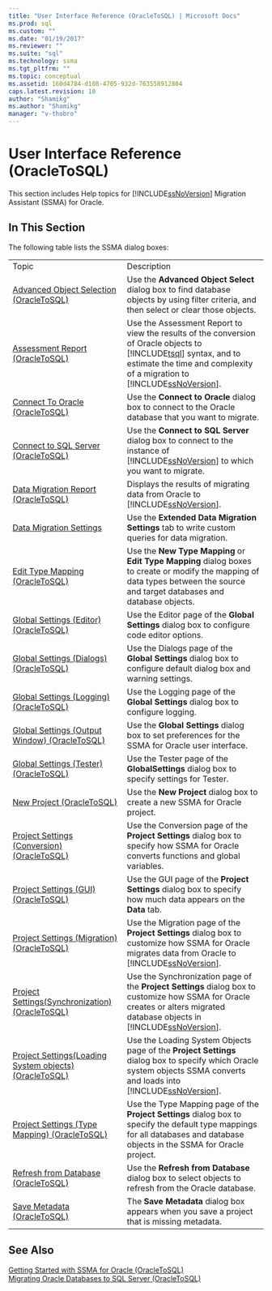 ```yaml
---
title: "User Interface Reference (OracleToSQL) | Microsoft Docs"
ms.prod: sql
ms.custom: ""
ms.date: "01/19/2017"
ms.reviewer: ""
ms.suite: "sql"
ms.technology: ssma
ms.tgt_pltfrm: ""
ms.topic: conceptual
ms.assetid: 160d4784-d108-4705-932d-763558912804
caps.latest.revision: 10
author: "Shamikg"
ms.author: "Shamikg"
manager: "v-thobro"
---
```

# User Interface Reference (OracleToSQL)
This section includes Help topics for [!INCLUDE[ssNoVersion](../../includes/ssnoversion_md.md)] Migration Assistant (SSMA) for Oracle.  
  
## In This Section  
The following table lists the SSMA dialog boxes:  
  
|||  
|-|-|  
|Topic|Description|  
|[Advanced Object Selection  &#40;OracleToSQL&#41;](../../ssma/oracle/advanced-object-selection-oracletosql.md)|Use the **Advanced Object Select** dialog box to find database objects by using filter criteria, and then select or clear those objects.|  
|[Assessment Report &#40;OracleToSQL&#41;](../../ssma/oracle/assessment-report-oracletosql.md)|Use the Assessment Report to view the results of the conversion of Oracle objects to [!INCLUDE[tsql](../../includes/tsql_md.md)] syntax, and to estimate the time and complexity of a migration to [!INCLUDE[ssNoVersion](../../includes/ssnoversion_md.md)].|  
|[Connect To Oracle &#40;OracleToSQL&#41;](../../ssma/oracle/connect-to-oracle-oracletosql.md)|Use the **Connect to Oracle** dialog box to connect to the Oracle database that you want to migrate.|  
|[Connect to SQL Server  &#40;OracleToSQL&#41;](../../ssma/oracle/connect-to-sql-server-oracletosql.md)|Use the **Connect to SQL Server** dialog box to connect to the instance of [!INCLUDE[ssNoVersion](../../includes/ssnoversion_md.md)] to which you want to migrate.|  
|[Data Migration Report  &#40;OracleToSQL&#41;](../../ssma/oracle/data-migration-report-oracletosql.md)|Displays the results of migrating data from Oracle to [!INCLUDE[ssNoVersion](../../includes/ssnoversion_md.md)].|  
|[Data Migration Settings](http://msdn.microsoft.com/en-us/91f7f558-025d-4f4d-ac2c-aa095e7d1ace)|Use the **Extended Data Migration Settings** tab to write custom queries for data migration.|  
|[Edit Type Mapping &#40;OracleToSQL&#41;](../../ssma/oracle/edit-type-mapping-oracletosql.md)|Use the **New Type Mapping** or **Edit Type Mapping** dialog boxes to create or modify the mapping of data types between the source and target databases and database objects.|  
|[Global Settings &#40;Editor&#41; &#40;OracleToSQL&#41;](../../ssma/oracle/global-settings-editor-oracletosql.md)|Use the Editor page of the **Global Settings** dialog box to configure code editor options.|  
|[Global Settings &#40;Dialogs&#41;  &#40;OracleToSQL&#41;](../../ssma/oracle/global-settings-dialogs-oracletosql.md)|Use the Dialogs page of the **Global Settings** dialog box to configure default dialog box and warning settings.|  
|[Global Settings &#40;Logging&#41; &#40;OracleToSQL&#41;](../../ssma/oracle/global-settings-logging-oracletosql.md)|Use the Logging page of the **Global Settings** dialog box to configure logging.|  
|[Global Settings &#40;Output Window&#41;  &#40;OracleToSQL&#41;](../../ssma/oracle/global-settings-output-window-oracletosql.md)|Use the **Global Settings** dialog box to set preferences for the SSMA for Oracle user interface.|  
|[Global Settings &#40;Tester&#41; &#40;OracleToSQL&#41;](../../ssma/oracle/global-settings-tester-oracletosql.md)|Use the Tester page of the **GlobalSettings** dialog box to specify settings for Tester.|  
|[New Project &#40;OracleToSQL&#41;](../../ssma/oracle/new-project-oracletosql.md)|Use the **New Project** dialog box to create a new SSMA for Oracle project.|  
|[Project Settings &#40;Conversion&#41; &#40;OracleToSQL&#41;](../../ssma/oracle/project-settings-conversion-oracletosql.md)|Use the Conversion page of the **Project Settings** dialog box to specify how SSMA for Oracle converts functions and global variables.|  
|[Project Settings &#40;GUI&#41; &#40;OracleToSQL&#41;](../../ssma/oracle/project-settings-gui-oracletosql.md)|Use the GUI page of the **Project Settings** dialog box to specify how much data appears on the **Data** tab.|  
|[Project Settings &#40;Migration&#41; &#40;OracleToSQL&#41;](../../ssma/oracle/project-settings-migration-oracletosql.md)|Use the Migration page of the **Project Settings** dialog box to customize how SSMA for Oracle migrates data from Oracle to [!INCLUDE[ssNoVersion](../../includes/ssnoversion_md.md)].|  
|[Project Settings&#40;Synchronization&#41; &#40;OracleToSQL&#41;](../../ssma/oracle/project-settings-synchronization-oracletosql.md)|Use the Synchronization page of the **Project Settings** dialog box to customize how SSMA for Oracle creates or alters migrated database objects in [!INCLUDE[ssNoVersion](../../includes/ssnoversion_md.md)].|  
|[Project Settings&#40;Loading System objects&#41; &#40;OracleToSQL&#41;](../../ssma/oracle/project-settings-loading-system-objects-oracletosql.md)|Use the Loading System Objects page of the **Project Settings** dialog box to specify which Oracle system objects SSMA converts and loads into [!INCLUDE[ssNoVersion](../../includes/ssnoversion_md.md)].|  
|[Project Settings &#40;Type Mapping&#41; &#40;OracleToSQL&#41;](../../ssma/oracle/project-settings-type-mapping-oracletosql.md)|Use the Type Mapping page of the **Project Settings** dialog box to specify the default type mappings for all databases and database objects in the SSMA for Oracle project.|  
|[Refresh from Database &#40;OracleToSQL&#41;](../../ssma/oracle/refresh-from-database-oracletosql.md)|Use the **Refresh from Database** dialog box to select objects to refresh from the Oracle database.|  
|[Save Metadata  &#40;OracleToSQL&#41;](../../ssma/oracle/save-metadata-oracletosql.md)|The **Save Metadata** dialog box appears when you save a project that is missing metadata.|  
  
## See Also  
[Getting Started with SSMA for Oracle &#40;OracleToSQL&#41;](../../ssma/oracle/getting-started-with-ssma-for-oracle-oracletosql.md)  
[Migrating Oracle Databases to SQL Server &#40;OracleToSQL&#41;](../../ssma/oracle/migrating-oracle-databases-to-sql-server-oracletosql.md)  
  
